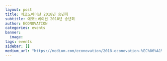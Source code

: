 ```yaml
---
layout: post
title: 에코노베이션 2018년 송년회
subtitle: 에코노베이션 2018년 송년회
author: ECONOVATION
categories: events
banner:
  image:
tags: events
sidebar: []
medium_url: "https://medium.com/econovation/2018-econovation-%EC%86%A1%EB%85%84%ED%9A%8C-f89aed263b44"
---
```

